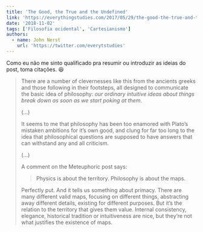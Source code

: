 ```yaml
---
title: 'The Good, the True and the Undefined'
link: 'https://everythingstudies.com/2017/05/29/the-good-the-true-and-the-undefined/'
date: '2018-11-02'
tags: ['Filosofia ocidental', 'Cartesianismo']
authors:
  - name: John Nerst
    url: 'https://twitter.com/everytstudies'
---
```

Como eu não me sinto qualificado pra resumir ou introduzir as ideias do post, toma citações. :laughing:

> There are a number of clevernesses like this from the ancients greeks and those following in their footsteps, all designed to communicate the basic idea of philosophy: *our ordinary intuitive ideas about things break down as soon as we start poking at them*.
> 
> (...)
> 
> It seems to me that philosophy has been too enamored with Plato’s mistaken ambitions for it’s own good, and clung for far too long to the idea that philosophical questions are supposed to have answers that can withstand any and all criticism.
> 
> (...)
> 
> A comment on the Meteuphoric post says:
> 
> > Physics is about the territory. Philosophy is about the maps.
> 
> Perfectly put. And it tells us something about primacy. There are many different valid maps, focusing on different things, abstracting away different details, existing for different purposes. But it’s the relation to the territory that gives them value. Internal consistency, elegance, historical tradition or intuitiveness are nice, but they’re not what justifies the existence of maps.
